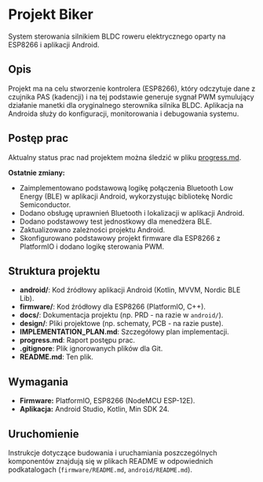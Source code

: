 # Projekt Biker

System sterowania silnikiem BLDC roweru elektrycznego oparty na ESP8266 i aplikacji Android.

## Opis

Projekt ma na celu stworzenie kontrolera (ESP8266), który odczytuje dane z czujnika PAS (kadencji) i na tej podstawie generuje sygnał PWM symulujący działanie manetki dla oryginalnego sterownika silnika BLDC. Aplikacja na Androida służy do konfiguracji, monitorowania i debugowania systemu.

## Postęp prac

Aktualny status prac nad projektem można śledzić w pliku [progress.md](progress.md).

**Ostatnie zmiany:**
*   Zaimplementowano podstawową logikę połączenia Bluetooth Low Energy (BLE) w aplikacji Android, wykorzystując bibliotekę Nordic Semiconductor.
*   Dodano obsługę uprawnień Bluetooth i lokalizacji w aplikacji Android.
*   Dodano podstawowy test jednostkowy dla menedżera BLE.
*   Zaktualizowano zależności projektu Android.
*   Skonfigurowano podstawowy projekt firmware dla ESP8266 z PlatformIO i dodano logikę sterowania PWM.

## Struktura projektu

*   **android/**: Kod źródłowy aplikacji Android (Kotlin, MVVM, Nordic BLE Lib).
*   **firmware/**: Kod źródłowy dla ESP8266 (PlatformIO, C++).
*   **docs/**: Dokumentacja projektu (np. PRD - na razie w `android/`).
*   **design/**: Pliki projektowe (np. schematy, PCB - na razie puste).
*   **IMPLEMENTATION_PLAN.md**: Szczegółowy plan implementacji.
*   **progress.md**: Raport postępu prac.
*   **.gitignore**: Plik ignorowanych plików dla Git.
*   **README.md**: Ten plik.

## Wymagania

*   **Firmware:** PlatformIO, ESP8266 (NodeMCU ESP-12E).
*   **Aplikacja:** Android Studio, Kotlin, Min SDK 24.

## Uruchomienie

Instrukcje dotyczące budowania i uruchamiania poszczególnych komponentów znajdują się w plikach README w odpowiednich podkatalogach (`firmware/README.md`, `android/README.md`).